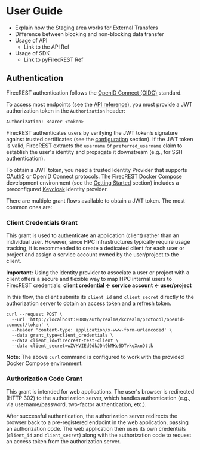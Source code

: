 # User Guide


- Explain how the Staging area works for External Transfers
- Difference between blocking and non-blocking data transfer
- Usage of API
  - Link to the API Ref
- Usage of SDK
  - Link to pyFirecREST Ref



## Authentication
FirecREST authentication follows the [OpenID Connect (OIDC)](https://auth0.com/docs/authenticate/protocols/openid-connect-protocol) standard.

To access most endpoints (see the [API reference](./openapi)), you must provide a JWT authorization token in the `Authorization` header:
```
Authorization: Bearer <token>
```

FirecREST authenticates users by verifying the JWT token’s signature against trusted certificates (see the [configuration](./setup/conf) section). If the JWT token is valid, FirecREST extracts the `username` or `preferred_username` claim to establish the user's identity and propagate it downstream (e.g., for SSH authentication).

To obtain a JWT token, you need a trusted Identity Provider that supports OAuth2 or OpenID Connect protocols. The FirecREST Docker Compose development environment (see the [Getting Started](./getting_started) section) includes a preconfigured [Keycloak](https://www.keycloak.org/) identity provider.

There are multiple grant flows available to obtain a JWT token. The most common ones are:

### Client Credentials Grant

This grant is used to authenticate an application (client) rather than an individual user. However, since HPC infrastructures typically require usage tracking, it is recommended to create a dedicated client for each user or project and assign a service account owned by the user/project to the client. 

**Important:**
Using the identity provider to associate a user or project with a client offers a secure and flexible way to map HPC internal users to FirecREST credentials:
**client credential ← service account ← user/project**

In this flow, the client submits its `client_id` and `client_secret` directly to the authorization server to obtain an access token and a refresh token.

```
curl --request POST \
  --url 'http://localhost:8080/auth/realms/kcrealm/protocol/openid-connect/token' \
  --header 'content-type: application/x-www-form-urlencoded' \
  --data grant_type=client_credentials \
  --data client_id=firecrest-test-client \
  --data client_secret=wZVHVIEd9dkJDh9hMKc6DTvkqXxnDttk
```

**Note:** The above `curl` command is configured to work with the provided Docker Compose environment.

### Authorization Code Grant

This grant is intended for web applications. The user's browser is redirected (HTTP 302) to the authorization server, which handles authentication (e.g., via username/password, two-factor authentication, etc.).

After successful authentication, the authorization server redirects the browser back to a pre-registered endpoint in the web application, passing an authorization code. The web application then uses its own credentials (`client_id` and `client_secret`) along with the authorization code to request an access token from the authorization server.

